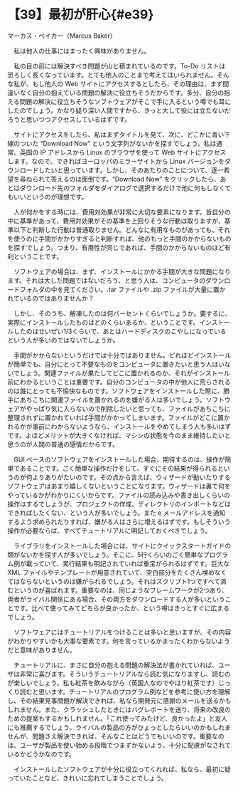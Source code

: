# 【39】最初が肝心{#e39}

<div class="author">マーカス・ベイカー（Marcus Baker）</div>

　私は他人の仕事にはまったく興味がありません。

　私の目の前には解決すべき問題が山と積まれているのです。To-Do リストは恐ろしく長くなっています。とても他人のことまで考えてはいられません。そんな私が、もし他人の Web サイトにアクセスするとしたら、その理由は、まず間違いなく自分の抱えている問題の解決に役立ちそうだからです。多分、自分の抱える問題の解決に役立ちそうなソフトウェアがそこで手に入るという噂でも耳にしたのでしょう。かなり疑り深い人間ですから、きっと大して役には立たないだろうと思いつつアクセスしているはずです。

　サイトにアクセスをしたら、私はまずタイトルを見て、次に、どこかに青い下線のついた “Download Now” という文字列がないかを探すでしょう。私は通常、英国の IP アドレスから Linux のブラウザを使って Web サイトにアクセスします。なので、できればヨーロッパのミラーサイトから Linux バージョンをダウンロードしたいと思っています。しかし、そのあたりのことについて、逐一希望を尋ねられて答えるのは面倒です。“Download Now” をクリックしたら、あとはダウンロード先のフォルダをダイアログで選択するだけで他に何もしなくてもいいというのが理想です。

　人が何かをする時には、費用対効果が非常に大切な要素になります。皆自分の中に基準があって、費用対効果がその基準を上回りそうな行動は取りますが、基準以下と判断した行動は普通取りません。どんなに有用なものがあっても、それを使うのに手間がかかりすぎると判断すれば、他のもっと手間のかからないものを探すでしょう。つまり、有用性が同じであれば、手間のかからないものほど有利ということです。

　ソフトウェアの場合は、まず、インストールにかかる手間が大きな問題になります。それは大した問題ではないだろう、と思う人は、コンピュータのダウンロードフォルダの中を見てください。.tar ファイルや .zip ファイルが大量に置かれているのではありませんか？

　しかし、そのうち、解凍したのは何パーセントくらいでしょうか。要するに、実際にインストールしたものはどのくらいあるか、ということです。インストールしたのはせいぜい1/3くらいで、あとはハードディスクのこやしになっているという人が多いのではないでしょうか。

　手間がかからないというだけでは十分ではありません。どれほどインストールが簡単でも、自分にとって不要なものをコンピュータに置きたいと思う人はいないでしょう。関連ファイルが果たしてどこに置かれるのか、それがインストール前にわかるということは重要です。自分のコンピュータの中が他人に荒らされるのは誰にとっても不愉快なものです。ソフトウェアをインストールした際に、勝手にあちこちに関連ファイルを置かれるのを嫌がる人は多いでしょう。ソフトウェアがやっぱり気に入らないので削除したいと思っても、ファイルがあちこちに整理されずに置かれていれば手間がかかってしまいます。ファイルがどこに置かれるかが事前にわからないようなら、インストールをやめてしまう人も多いはずです。よほどメリットが大きくなければ、マシンの状態を今のまま維持したいと思うのが人間の普通の感情だからです。

　GUI ベースのソフトウェアをインストールした場合、期待するのは、操作が簡単であることです。ごく簡単な操作だけをして、すぐにその結果が得られるというのが何よりありがたいのです。その点から言えば、ウィザードが動いたりするソフトウェアはあまり嬉しくないということになります。ウィザードは裏で何をやっているかがわかりにくいからです。ファイルの読み込みや書き出しくらいの操作はするでしょうが、プロジェクトの作成、ディレクトリのインポートなどはできればしたくない、という人が多いでしょう。また e メールアドレスを通知するよう求められたりすれば、嫌がる人はさらに増えるはずです。もしそういう操作が必要ならば、すべてチュートリアルに明記しておくべきでしょう。

　ライブラリをインストールした場合には、サイトにクイックスタートガイドの類がないかを探す人が多いでしょう。そこに、5行くらいのごく簡単なプログラム例が載っていて、実行結果も明記されていれば重宝がられるはずです。巨大な XML ファイルやテンプレートが用意されていて、空白部分をたくさん埋めなくてはならないというのは嫌がられるでしょう。それはスクリプト1つですべて済むというのが喜ばれます。重要なのは、同じようなフレームワークが2つあり、両者がライバル関係にある場合、その両方をダウンロードする人が多いということです。比べて使ってみてどちらが良かったか、という噂はきっとすぐに広まるでしょう。

　ソフトウェアにはチュートリアルをつけることは多いと思いますが、その内容がわかりやすいかも大事な要素です。何を言っているかまったくわからないようだと意味がありません。

　チュートリアルに、まさに自分の抱える問題の解決法が書かれていれば、ユーザは非常に喜びます。そういうチュートリアルなら読む気になりますし、読むのが楽しいでしょう。私も紅茶を飲みながら（英国人なのでやはり紅茶です）じっくり読むと思います。チュートリアルのプログラム例などを参考に使い方を理解し、その結果見事問題が解決できれば、私なら開発元に感謝のメールを送るかもしれません。また、クラッシュしたときにはバグレポートを送り、将来の改良のための提案もするかもしれません。「これ使ってみたけど、良かったよ」と友人にも推薦するでしょう。ライバルの製品の方がひょっとしたらいいのかもしれませんが、問題さえ解決できれば、そんなことはどうでもいいのです。重要なのは、ユーザが製品を使い始める段階でつまずかないよう、十分に配慮がなされているかどうかなのです。

　インストールしたソフトウェアが十分に役立ってくれれば、私なら、最初に疑っていたことなど、きれいに忘れてしまうことでしょう。
